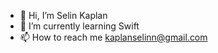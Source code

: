 - 👋 Hi, I’m Selin Kaplan
- 🌱 I’m currently learning Swift
- 📫 How to reach me kaplanselinn@gmail.com



<!---
Selinnn/Selinnn is a ✨ special ✨ repository because its `README.md` (this file) appears on your GitHub profile.
You can click the Preview link to take a look at your changes.
--->
